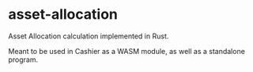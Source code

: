 # asset-allocation

Asset Allocation calculation implemented in Rust.

Meant to be used in Cashier as a WASM module, as well as a standalone program.
